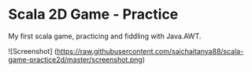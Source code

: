 # Scala 2D Game - Practice

My first scala game, practicing and fiddling with Java.AWT.

![Screenshot]
(https://raw.githubusercontent.com/saichaitanya88/scala-game-practice2d/master/screenshot.png)
